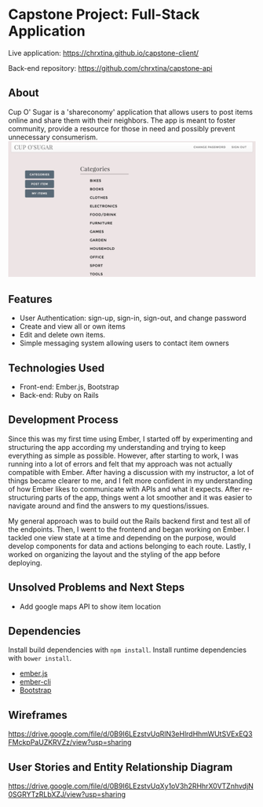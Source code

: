 # Capstone Project: Full-Stack Application

Live application: https://chrxtina.github.io/capstone-client/

Back-end repository: https://github.com/chrxtina/capstone-api

## About

Cup O' Sugar is a 'shareconomy' application that allows users to post items online and share them with their neighbors. The app is meant to foster community, provide a resource for those in need and possibly prevent unnecessary consumerism.
![Cup O' Sugar screenshot](/app/images/CupoSugar.jpg)

## Features

* User Authentication: sign-up, sign-in, sign-out, and change password
* Create and view all or own items
* Edit and delete own items.
* Simple messaging system allowing users to contact item owners

## Technologies Used

* Front-end: Ember.js, Bootstrap
* Back-end: Ruby on Rails

## Development Process

Since this was my first time using Ember, I started off by experimenting and
structuring the app according my understanding and trying to keep everything as
simple as possible. However, after starting to work, I was running into a lot
of errors and felt that my approach was not actually compatible with Ember.
After having a discussion with my instructor, a lot of things became clearer to
me, and I felt more confident in my understanding of how Ember likes to
communicate with APIs and what it expects. After re-structuring parts of the
app, things went a lot smoother and it was easier to navigate around and find
the answers to my questions/issues.

My general approach was to build out the Rails backend first and test all of the
endpoints. Then, I went to the frontend and began working on Ember. I tackled
one view state at a time and depending on the purpose, would develop components
for data and actions belonging to each route. Lastly, I worked on organizing
the layout and the styling of the app before deploying.


## Unsolved Problems and Next Steps

* Add google maps API to show item location

## Dependencies

Install build dependencies with `npm install`. Install runtime dependencies with
`bower install`.

-   [ember.js](http://emberjs.com/)
-   [ember-cli](http://www.ember-cli.com/)
-   [Bootstrap](http://getbootstrap.com)

## Wireframes

https://drive.google.com/file/d/0B9I6LEzstvUqRlN3eHlrdHhmWUtSVExEQ3FMckpPaUZKRVZz/view?usp=sharing

## User Stories and Entity Relationship Diagram

https://drive.google.com/file/d/0B9I6LEzstvUqXy1oV3h2RHhrX0VTZnhvdjN0SGRYTzRLbXZJ/view?usp=sharing
